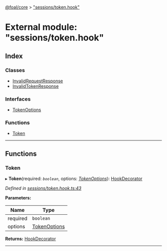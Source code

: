 [@foal/core](../README.md) > ["sessions/token.hook"](../modules/_sessions_token_hook_.md)

# External module: "sessions/token.hook"

## Index

### Classes

* [InvalidRequestResponse](../classes/_sessions_token_hook_.invalidrequestresponse.md)
* [InvalidTokenResponse](../classes/_sessions_token_hook_.invalidtokenresponse.md)

### Interfaces

* [TokenOptions](../interfaces/_sessions_token_hook_.tokenoptions.md)

### Functions

* [Token](_sessions_token_hook_.md#token)

---

## Functions

<a id="token"></a>

###  Token

▸ **Token**(required: *`boolean`*, options: *[TokenOptions](../interfaces/_sessions_token_hook_.tokenoptions.md)*): [HookDecorator](_core_hooks_.md#hookdecorator)

*Defined in [sessions/token.hook.ts:43](https://github.com/FoalTS/foal/blob/07f00115/packages/core/src/sessions/token.hook.ts#L43)*

**Parameters:**

| Name | Type |
| ------ | ------ |
| required | `boolean` |
| options | [TokenOptions](../interfaces/_sessions_token_hook_.tokenoptions.md) |

**Returns:** [HookDecorator](_core_hooks_.md#hookdecorator)

___

